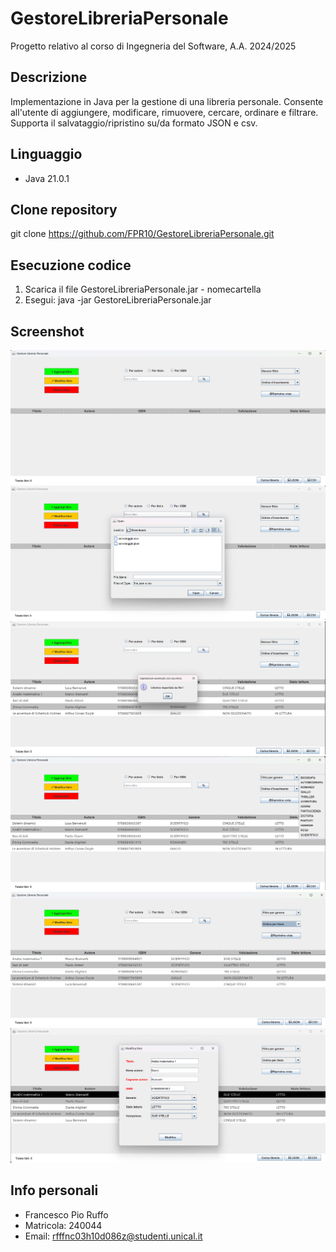 # GestoreLibreriaPersonale
Progetto relativo al corso di Ingegneria del Software, A.A. 2024/2025

## Descrizione
Implementazione in Java per la gestione di una libreria personale. Consente all'utente di aggiungere, modificare, 
rimuovere, cercare, ordinare e filtrare. <br>
Supporta il salvataggio/ripristino su/da formato JSON e csv.

## Linguaggio
- Java 21.0.1

## Clone repository
git clone https://github.com/FPR10/GestoreLibreriaPersonale.git

## Esecuzione codice

1. Scarica il file GestoreLibreriaPersonale.jar - nomecartella
2. Esegui: java -jar GestoreLibreriaPersonale.jar

## Screenshot
![Schermata vuota](src/images/1.png)
![Ripristino libreria da file](src/images/2.png)
![Corretto ripristino da file](src/images/3.png)
![Filtraggio](src/images/4.png)
![Ordinamento](src/images/5.png)
![Modifica](src/images/6.png)


## Info personali
- Francesco Pio Ruffo
- Matricola: 240044
- Email: rfffnc03h10d086z@studenti.unical.it


